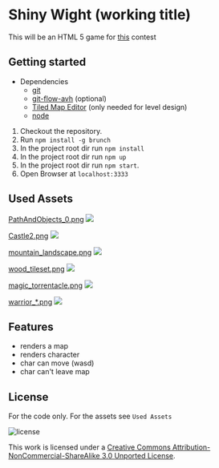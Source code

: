 # Shiny Wight (working title)
This will be an HTML 5 game for [this](https://www.udacity.com/wiki/CS255/contest) contest

## Getting started
- Dependencies
  - [git](http://git-scm.com/)
  - [git-flow-avh](https://github.com/petervanderdoes/gitflow/wiki) (optional)
  - [Tiled Map Editor](http://www.mapeditor.org/) (only needed for level design)
  - [node](http://nodejs.org/)

1. Checkout the repository.
2. Run `npm install -g brunch`
3. In the project root dir run `npm install`
4. In the project root dir run `npm up`
5. In the project root dir run `npm start`.
6. Open Browser at `localhost:3333`

## Used Assets
[PathAndObjects_0.png](http://opengameart.org/content/rpg-tiles-cobble-stone-paths-town-objects)
![](http://i.creativecommons.org/l/by-sa/3.0/80x15.png)

[Castle2.png](http://opengameart.org/content/castle-tiles-for-rpgs)
![](http://i.creativecommons.org/l/by/3.0/80x15.png)

[mountain_landscape.png](http://opengameart.org/content/2d-lost-garden-zelda-style-tiles-resized-to-32x32-with-additions)
![](http://i.creativecommons.org/l/by/3.0/80x15.png)

[wood_tileset.png](http://opengameart.org/content/2d-lost-garden-tileset-transition-to-jetrels-wood-tileset)
![](http://i.creativecommons.org/l/by-sa/3.0/80x15.png)

[magic_torrentacle.png](http://opengameart.org/content/farming-tilesets-magic-animations-and-ui-elements)
![](http://i.creativecommons.org/l/by-sa/3.0/80x15.png)

[warrior_*.png](http://opengameart.org/content/antifareas-rpg-sprite-set-1-enlarged-w-transparent-background)
![](http://i.creativecommons.org/l/by/3.0/80x15.png)

## Features
* renders a map
* renders character
* char can move (wasd)
* char can't leave map

## License
For the code only. For the assets see `Used Assets`

![license](http://i.creativecommons.org/l/by-nc-sa/3.0/88x31.png)

This work is licensed under a [Creative Commons Attribution-NonCommercial-ShareAlike 3.0 Unported License](http://creativecommons.org/licenses/by-nc-sa/3.0/).
